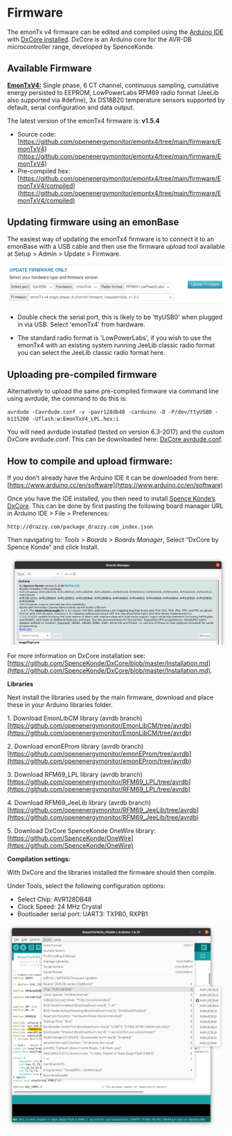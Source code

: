 # Firmware

The emonTx v4 firmware can be edited and compiled using the [Arduino IDE](https://www.arduino.cc/) with [DxCore installed](https://github.com/SpenceKonde/DxCore).
DxCore is an Arduino core for the AVR-DB microcontroller range, developed by SpenceKonde.

## Available Firmware

**[EmonTxV4:](EmonTxV4)** Single phase, 6 CT channel, continuous sampling, cumulative energy persisted to EEPROM, LowPowerLabs RFM69 radio format (JeeLib also supported via #define), 3x DS18B20 temperature sensors supported by default, serial configuration and data output.

The latest version of the emonTx4 firmware is: **v1.5.4**

- Source code: [https://github.com/openenergymonitor/emontx4/tree/main/firmware/EmonTxV4](https://github.com/openenergymonitor/emontx4/tree/main/firmware/EmonTxV4)
- Pre-compiled hex: [https://github.com/openenergymonitor/emontx4/tree/main/firmware/EmonTxV4/compiled](https://github.com/openenergymonitor/emontx4/tree/main/firmware/EmonTxV4/compiled)

## Updating firmware using an emonBase

The easiest way of updating the emonTx4 firmware is to connect it to an emonBase with a USB cable and then use the firmware upload tool available at Setup > Admin > Update > Firmware.

![emonsd_firmware_upload.png](img/emonsd_firmware_upload.png)

- Double check the serial port, this is likely to be 'ttyUSB0' when plugged in via USB. Select 'emonTx4' from hardware.

- The standard radio format is 'LowPowerLabs', if you wish to use the emonTx4 with an existing system running JeeLib classic radio format you can select the JeeLib classic radio format here.

## Uploading pre-compiled firmware

Alternatively to upload the same pre-compiled firmware via command line using avrdude, the command to do this is:

    avrdude -Cavrdude.conf -v -pavr128db48 -carduino -D -P/dev/ttyUSB0 -b115200 -Uflash:w:EmonTxV4_LPL.hex:i 
    
You will need avrdude installed (tested on version 6.3-2017) and the custom DxCore avrdude.conf. This can be downloaded here: [DxCore avrdude.conf](https://raw.githubusercontent.com/openenergymonitor/emontx4/main/firmware/avrdude.conf).

## How to compile and upload firmware:

If you don’t already have the Arduino IDE it can be downloaded from here:<br>
[https://www.arduino.cc/en/software](https://www.arduino.cc/en/software)

Once you have the IDE installed, you then need to install [Spence Konde’s DxCore](https://github.com/SpenceKonde/DxCore). This can be done by first pasting the following board manager URL in Arduino IDE > File > Preferences:

    http://drazzy.com/package_drazzy.com_index.json

Then navigating to: *Tools > Boards > Boards Manager*, Select “DxCore by Spence Konde” and click Install. 

![install_dxcore.png](img/install_dxcore.png)

For more information on DxCore installation see: [https://github.com/SpenceKonde/DxCore/blob/master/Installation.md](https://github.com/SpenceKonde/DxCore/blob/master/Installation.md).

**Libraries**

Next install the libraries used by the main firmware, download and place these in your Arduino libraries folder.

1\. Download EmonLibCM library (avrdb branch)<br>
[https://github.com/openenergymonitor/EmonLibCM/tree/avrdb](https://github.com/openenergymonitor/EmonLibCM/tree/avrdb)

2\. Download emonEProm library (avrdb branch)<br>
[https://github.com/openenergymonitor/emonEProm/tree/avrdb](https://github.com/openenergymonitor/emonEProm/tree/avrdb)

3\. Download RFM69_LPL library (avrdb branch)<br>
[https://github.com/openenergymonitor/RFM69_LPL/tree/avrdb](https://github.com/openenergymonitor/RFM69_LPL/tree/avrdb)

4\. Download RFM69_JeeLib library (avrdb branch)<br>
[https://github.com/openenergymonitor/RFM69_JeeLib/tree/avrdb](https://github.com/openenergymonitor/RFM69_JeeLib/tree/avrdb)

5\. Download DxCore SpenceKonde OneWire library:<br>
[https://github.com/SpenceKonde/OneWire](https://github.com/SpenceKonde/OneWire)

**Compilation settings:**

With DxCore and the libraries installed the firmware should then compile. 

Under Tools, select the following configuration options:

- Select Chip: AVR128DB48
- Clock Speed: 24 MHz Crystal
- Bootloader serial port: UART3: TXPB0, RXPB1

![compile_settings.png](img/compile_settings.png)

